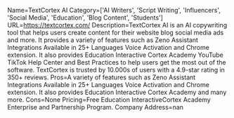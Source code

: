 Name=TextCortex AI
Category=['AI Writers', 'Script Writing', 'Influencers', 'Social Media', 'Education', 'Blog Content', 'Students']
URL=https://textcortex.com/
Description=TextCortex AI is an AI copywriting tool that helps users create content for their website blog social media ads and more. It provides a variety of features such as Zeno Assistant Integrations Available in 25+ Languages Voice Activation and Chrome extension. It also provides Education Interactive Cortex Academy YouTube TikTok Help Center and Best Practices to help users get the most out of the software. TextCortex is trusted by 10.000s of users with a 4.9-star rating in 350+ reviews.
Pros=A variety of features such as Zeno Assistant Integrations Available in 25+ Languages Voice Activation and Chrome extension. It also provides Education Interactive Cortex Academy and many more.
Cons=None
Pricing=Free Education InteractiveCortex Academy Enterprise and Partnership Program.
Company Address=nan
